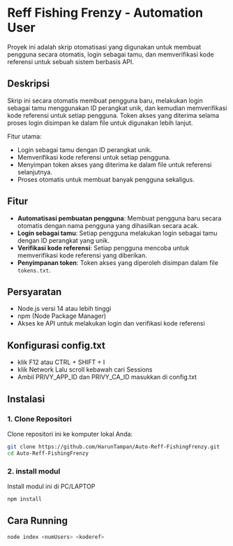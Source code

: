 # Reff Fishing Frenzy - Automation User

Proyek ini adalah skrip otomatisasi yang digunakan untuk membuat pengguna secara otomatis, login sebagai tamu, dan memverifikasi kode referensi untuk sebuah sistem berbasis API.

## Deskripsi

Skrip ini secara otomatis membuat pengguna baru, melakukan login sebagai tamu menggunakan ID perangkat unik, dan kemudian memverifikasi kode referensi untuk setiap pengguna. Token akses yang diterima selama proses login disimpan ke dalam file untuk digunakan lebih lanjut.

Fitur utama:
- Login sebagai tamu dengan ID perangkat unik.
- Memverifikasi kode referensi untuk setiap pengguna.
- Menyimpan token akses yang diterima ke dalam file untuk referensi selanjutnya.
- Proses otomatis untuk membuat banyak pengguna sekaligus.

## Fitur

- **Automatisasi pembuatan pengguna**: Membuat pengguna baru secara otomatis dengan nama pengguna yang dihasilkan secara acak.
- **Login sebagai tamu**: Setiap pengguna melakukan login sebagai tamu dengan ID perangkat yang unik.
- **Verifikasi kode referensi**: Setiap pengguna mencoba untuk memverifikasi kode referensi yang diberikan.
- **Penyimpanan token**: Token akses yang diperoleh disimpan dalam file `tokens.txt`.

## Persyaratan

- Node.js versi 14 atau lebih tinggi
- npm (Node Package Manager)
- Akses ke API untuk melakukan login dan verifikasi kode referensi

## Konfigurasi config.txt

- klik F12 atau CTRL + SHIFT + I 
- klik Network Lalu scroll kebawah cari Sessions
- Ambil PRIVY_APP_ID dan PRIVY_CA_ID masukkan di config.txt

## Instalasi

### 1. Clone Repositori

Clone repositori ini ke komputer lokal Anda:

```bash
git clone https://github.com/HarunTampan/Auto-Reff-FishingFrenzy.git
cd Auto-Reff-FishingFrenzy
```

### 2. install modul

Install modul ini di PC/LAPTOP

```bash
npm install
```

## Cara Running

```bash
node index <numUsers> <koderef>
```
